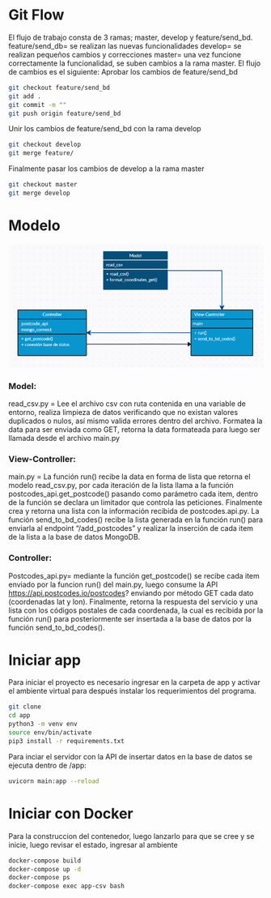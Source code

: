 # Git Flow

El flujo de trabajo consta de 3 ramas; master, develop y feature/send_bd. 
feature/send_db= se realizan las nuevas funcionalidades
develop= se realizan pequeños cambios y correcciones
master= una vez funcione correctamente la funcionalidad, se suben cambios a la rama master.
El flujo de cambios es el siguiente:
Aprobar los cambios de feature/send_bd
```sh
git checkout feature/send_bd
git add .
git commit -m ""
git push origin feature/send_bd
```
Unir los cambios de feature/send_bd con la rama develop
```sh
git checkout develop
git merge feature/
```
Finalmente pasar los cambios de develop a la rama master
```sh
git checkout master
git merge develop
```

# Modelo

![image](modelo.png)
### Model:
read_csv.py = Lee el archivo csv con ruta contenida en una variable de entorno, realiza limpieza de datos verificando que no existan valores duplicados o nulos, así mismo valida errores dentro del archivo. Formatea la data para ser enviada como GET, retorna la data formateada para luego ser llamada desde el archivo main.py

### View-Controller:
main.py = La función run() recibe la data en forma de lista que retorna el modelo read_csv.py, por cada iteración de la lista llama a la función postcodes_api.get_postcode() pasando como parámetro cada item, dentro de la función se declara un limitador que controla las peticiones. Finalmente crea y retorna una lista con la información recibida de postcodes.api.py.
La función send_to_bd_codes() recibe la lista generada en la función run() para enviarla al endpoint “/add_postcodes” y realizar la inserción de cada item de la lista a la base de datos MongoDB.

### Controller:
Postcodes_api.py= mediante la función get_postcode() se recibe cada item enviado por la funcion run() del main.py, luego consume la API https://api.postcodes.io/postcodes? enviando por método GET cada dato (coordenadas lat y lon). Finalmente, retorna la respuesta del servicio y una lista con los códigos postales de cada coordenada, la cual es recibida por la función run() para posteriormente ser insertada a la base de datos por la función send_to_bd_codes().



# Iniciar app 

Para iniciar el proyecto es necesario ingresar en la carpeta de app y activar el ambiente virtual para después instalar los requerimientos del programa.

```sh
git clone
cd app
python3 -m venv env
source env/bin/activate
pip3 install -r requirements.txt
```

Para inciar el servidor con la API de insertar datos en la base de datos se ejecuta dentro de /app:
```sh
uvicorn main:app --reload
```

# Iniciar con Docker
Para la construccion del contenedor, luego lanzarlo para que se cree y se inicie, luego revisar el estado, ingresar al ambiente
```sh
docker-compose build
docker-compose up -d
docker-compose ps
docker-compose exec app-csv bash
```



